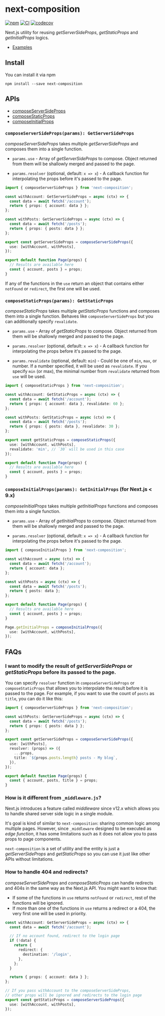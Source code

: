# next-composition

[![npm](https://img.shields.io/npm/v/next-composition.svg)](https://www.npmjs.com/package/next-composition)
[![CI](https://github.com/neet/next-composition/actions/workflows/ci.yml/badge.svg)](https://github.com/neet/next-composition/actions/workflows/ci.yml)
[![codecov](https://codecov.io/gh/neet/next-composition/branch/main/graph/badge.svg?token=CZEL31RG9D)](https://codecov.io/gh/neet/next-composition)

Next.js utility for reusing _getServerSideProps_, _getStaticProps_ and _getInitialProps_ logics.

- [Examples](https://github.com/neet/next-composition/tree/main/examples)

## Install

You can install it via npm

```
npm install --save next-composition
```

## APIs

- [composeServerSideProps](#composeServerSideProps)
- [composeStaticProps](#composeStaticProps)
- [composeInitialProps](#composeInitialProps)

### `composeServerSideProps(params): GetServerSideProps`

_composeServerSideProps_ takes multiple _getServerSideProps_ and composes them into a single function.

- `params.use` - Array of _getServerSideProps_ to compose. Object returned from them will be shallowly merged and passed to the page.

- `params.resolver` (optional, default: `x => x`) - A callback function for interpolating the props before it's passed to the page.

```ts
import { composeServerSideProps } from 'next-composition';

const withAccount: GetServerSideProps = async (ctx) => {
  const data = await fetch('/account');
  return { props: { account: data } };
};

const withPosts: GetServerSideProps = async (ctx) => {
  const data = await fetch('/posts');
  return { props: { posts: data } };
};

export const getServerSideProps = composeServerSideProps({
  use: [withAccount, withPosts],
});

export default function Page(props) {
  // Results are available here
  const { account, posts } = props;
}
```

If any of the functions in the `use` return an object that contains either `notFound` or `redirect`, the first one will be used.

### `composeStaticProps(params): GetStaticProps`

_composeStaticProps_ takes multiple _getStaticProps_ functions and composes them into a single function. Behaves like `composeServerSideProps` but you can additionally specify `revalidate`.

- `params.use` - Array of _getStaticProps_ to compose. Object returned from them will be shallowly merged and passed to the page.

- `params.resolver` (optional, default: `x => x`) - A callback function for interpolating the props before it's passed to the page.

- `params.revalidate` (optional, default: `min`) - Could be one of `min`, `max`, or number. If a number specified, it will be used as `revalidate`. If you specify `min` (or max), the minimal number from `revalidate` returned from `use` will be used.

```ts
import { composeStaticProps } from 'next-composition';

const withAccount: GetStaticProps = async (ctx) => {
  const data = await fetch('/account');
  return { props: { account: data }, revalidate: 60 };
};

const withPosts: GetStaticProps = async (ctx) => {
  const data = await fetch('/posts');
  return { props: { posts: data }, revalidate: 30 };
};

export const getStaticProps = composeStaticProps({
  use: [withAccount, withPosts],
  revalidate: 'min', // `30` will be used in this case
});

export default function Page(props) {
  // Results are available here
  const { account, posts } = props;
}
```

### `composeInitialProps(params): GetInitialProps` (for Next.js < 9.x)

_composeInitialProps_ takes multiple _getInitialProps_ functions and composes them into a single function.

- `params.use` - Array of _getInitialProps_ to compose. Object returned from them will be shallowly merged and passed to the page.

- `params.resolver` (optional, default: `x => x`) - A callback function for interpolating the props before it's passed to the page.

```ts
import { composeInitialProps } from 'next-composition';

const withAccount = async (ctx) => {
  const data = await fetch('/account');
  return { account: data };
};

const withPosts = async (ctx) => {
  const data = await fetch('/posts');
  return { posts: data };
};

export default function Page(props) {
  // Results are available here
  const { account, posts } = props;
}

Page.getInitialProps = composeInitialProps({
  use: [withAccount, withPosts],
});
```

## FAQs

### I want to modify the result of _getServerSideProps_ or _getStaticProps_ before its passed to the page.

You can specify `resolver` function in `composeServerSideProps` or `composeStaticProps` that allows you to interpolate the result before it is passed to the page. For example, if you want to use the count of `posts` as `title`, you can do it like this:

```ts
import { composeServerSideProps } from 'next-composition';

const withPosts: GetServerSideProps = async (ctx) => {
  const data = await fetch('/posts');
  return { props: { posts: data } };
};

export const getServerSideProps = composeServerSideProps({
  use: [withPosts],
  resolver: (props) => ({
    ...props,
    title: `${props.posts.length} posts - My blog`,
  }),
});

export default function Page(props) {
  const { account, posts, title } = props;
}
```

### How is it different from `_middleware.js`?

Next.js introduces a feature called _middleware_ since v12.x which allows you to handle shared server side logic in a single module.

It's goal is kind of similar to `next-composition`: sharing common logic among multiple pages. However, since `_middleware` designed to be executed as _edge function_, it has some limitations such as it does not allow you to pass props to page components.

`next-composition` is a set of utility and the entity is just a _getServerSideProps_ and _getStaticProps_ so you can use it just like other APIs without limitations.

### How to handle 404 and redirects?

_composeServerSideProps_ and _composeStaticProps_ can handle redirects and 404s in the same way as the Next.js API. You might want to know that:

- If some of the functions in `use` returns `notFound` or `redirect`, rest of the functions will be ignored.
- If more than one of the functions in `use` returns a redirect or a 404, the very first one will be used in priority.

```ts
const withAccount: GetServerSideProps = async (ctx) => {
  const data = await fetch('/account');

  // If no account found, redirect to the login page
  if (!data) {
    return {
      redirect: {
        destination: '/login',
      },
    };
  }

  return { props: { account: data } };
};

// If you pass withAccount to the composeServerSideProps,
// other props will be ignored and redirects to the login page
export const getStaticProps = composeServerSideProps({
  use: [withAccount, withPosts],
});
```
